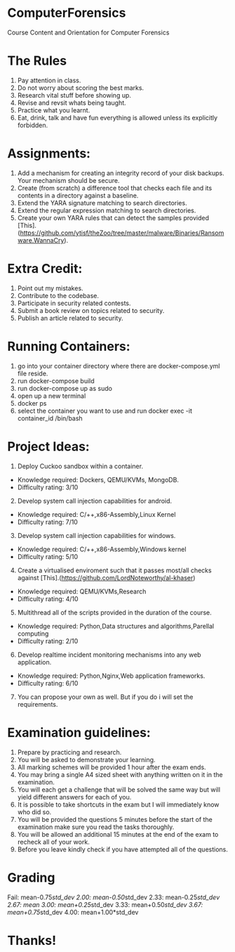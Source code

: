 # ComputerForensics
Course Content and Orientation for Computer Forensics

# The Rules
1. Pay attention in class.
2. Do not worry about scoring the best marks.
3. Research vital stuff before showing up.
4. Revise and revsit whats being taught.
5. Practice what you learnt.
6. Eat, drink, talk and have fun everything is allowed unless its explicitly forbidden.

# Assignments:
1. Add a mechanism for creating an integrity record of your disk backups. Your mechanism should be secure.
2. Create (from scratch) a difference tool that checks each file and its contents in a directory against a baseline.
3. Extend the YARA signature matching to search directories.
4. Extend the regular expression matching to search directories.
5. Create your own YARA rules that can detect the samples provided [This]. (https://github.com/ytisf/theZoo/tree/master/malware/Binaries/Ransomware.WannaCry).

# Extra Credit:
1. Point out my mistakes.
2. Contribute to the codebase.
3. Participate in security related contests.
4. Submit a book review on topics related to security.
5. Publish an article related to security.

# Running Containers:
1. go into your container directory where there are docker-compose.yml file reside.
2. run docker-compose build
3. run docker-compose up as sudo
4. open up a new terminal
5. docker ps
6. select the container you want to use and run docker exec -it container_id /bin/bash

# Project Ideas:
1. Deploy Cuckoo sandbox within a container.
- Knowledge required: Dockers, QEMU/KVMs, MongoDB.
- Difficulty rating: 3/10
2. Develop system call injection capabilities for android.
- Knowledge required: C/++,x86-Assembly,Linux Kernel
- Difficulty rating: 7/10
3. Develop system call injection capabilities for windows.
- Knowledge required: C/++,x86-Assembly,Windows kernel
- Difficulty rating: 5/10
4. Create a virtualised enviroment such that it passes most/all checks against [This].(https://github.com/LordNoteworthy/al-khaser)
- Knowledge required: QEMU/KVMs,Research
- Difficulty rating: 4/10
5. Multithread all of the scripts provided in the duration of the course.
- Knowledge required: Python,Data structures and algorithms,Parellal computing
- Difficulty rating: 2/10
6. Develop realtime incident monitoring mechanisms into any web application.
- Knowledge required: Python,Nginx,Web application frameworks.
- Difficulty rating: 6/10
7. You can propose your own as well. But if you do i will set the requirements.

# Examination guidelines:
1. Prepare by practicing and research.
2. You will be asked to demonstrate your learning.
3. All marking schemes will be provided 1 hour after the exam ends.
4. You may bring a single A4 sized sheet with anything written on it in the examination.
5. You will each get a challenge that will be solved the same way but will yield different answers for each of you.
6. It is possible to take shortcuts in the exam but I will immediately know who did so.
7. You will be provided the questions 5 minutes before the start of the examination make sure you read the tasks thoroughly.
8. You will be allowed an additional 15 minutes at the end of the exam to recheck all of your work.
9. Before you leave kindly check if you have attempted all of the questions.

# Grading
Fail:	mean-0.75*std_dev
2.00:	mean-0.50*std_dev
2.33:	mean-0.25*std_dev
2.67:	mean
3.00:	mean+0.25*std_dev
3.33:	mean+0.50*std_dev
3.67:	mean+0.75*std_dev
4.00:	mean+1.00*std_dev

# Thanks!
